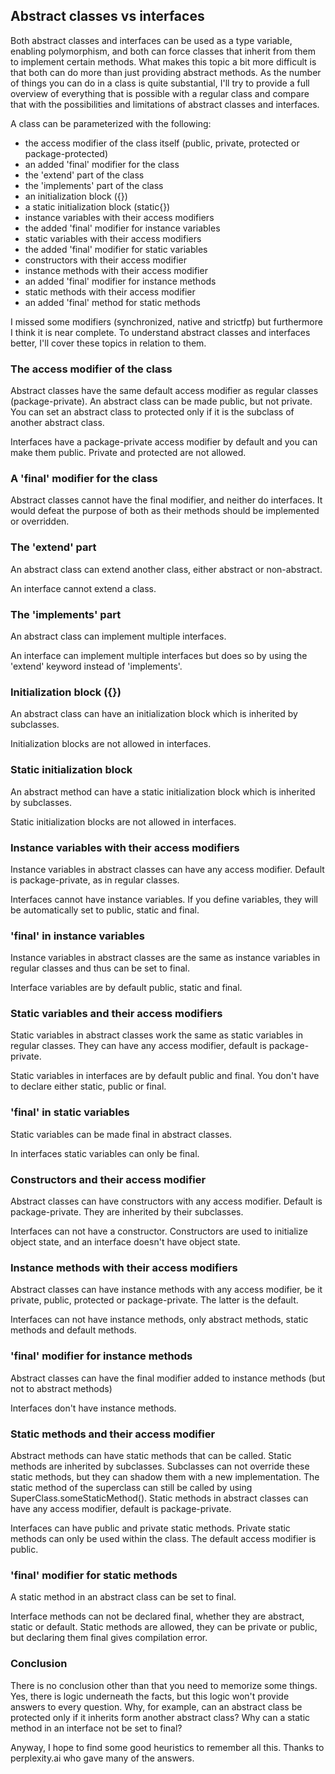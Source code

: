 ## Abstract classes vs interfaces 


Both abstract classes and interfaces can be used as a type variable, enabling polymorphism, and both can force classes that inherit from them to implement certain methods. What makes this topic a bit more difficult is that both can do more than just providing abstract methods. As the number of things you can do in a class is quite substantial, I'll try to provide a full overview of everything that is possible with a regular class and compare that with the possibilities and limitations of abstract classes and interfaces.

A class can be parameterized with the following:

- the access modifier of the class itself (public, private, protected or package-protected)
- an added 'final' modifier for the class
- the 'extend' part of the class
- the 'implements' part of the class
- an initialization block ({})
- a static initialization block (static{})
- instance variables with their access modifiers
- the added 'final' modifier for instance variables
- static variables with their access modifiers
- the added 'final' modifier for static variables
- constructors with their access modifier
- instance methods with their access modifier
- an added 'final' modifier for instance methods 
- static methods with their access modifier
- an added 'final' method for static methods

I missed some modifiers (synchronized, native and strictfp) but furthermore I think it is near complete. To understand abstract classes and interfaces better, I'll cover these topics in relation to them.


### The access modifier of the class

Abstract classes have the same default access modifier as regular classes (package-private). An abstract class can be made public, but not private. You can set an abstract class to protected only if it is the subclass of another abstract class.

Interfaces have a package-private access modifier by default and you can make them public. Private and protected are not allowed.


### A 'final' modifier for the class

Abstract classes cannot have the final modifier, and neither do interfaces. It would defeat the purpose of both as their methods should be implemented or overridden.


### The 'extend' part

An abstract class can extend another class, either abstract or non-abstract.

An interface cannot extend a class.


### The 'implements' part

An abstract class can implement multiple interfaces. 

An interface can implement multiple interfaces but does so by using the 'extend' keyword instead of 'implements'. 


### Initialization block ({})

An abstract class can have an initialization block which is inherited by subclasses. 

Initialization blocks are not allowed in interfaces.


### Static initialization block

An abstract method can have a static initialization block which is inherited by subclasses.

Static initialization blocks are not allowed in interfaces.


### Instance variables with their access modifiers

Instance variables in abstract classes can have any access modifier. Default is package-private, as in regular classes.

Interfaces cannot have instance variables. If you define variables, they will be automatically set to public, static and final.


### 'final' in instance variables

Instance variables in abstract classes are the same as instance variables in regular classes and thus can be set to final.

Interface variables are by default public, static and final.


### Static variables and their access modifiers

Static variables in abstract classes work the same as static variables in regular classes. They can have any access modifier, default is package-private.

Static variables in interfaces are by default public and final. You don't have to declare either static, public or final.


### 'final' in static variables

Static variables can be made final in abstract classes. 

In interfaces static variables can only be final.


### Constructors and their access modifier

Abstract classes can have constructors with any access modifier. Default is package-private. They are inherited by their subclasses.

Interfaces can not have a constructor. Constructors are used to initialize object state, and an interface doesn't have object state.


### Instance methods with their access modifiers

Abstract classes can have instance methods with any access modifier, be it private, public, protected or package-private. The latter is the default.

Interfaces can not have instance methods, only abstract methods, static methods and default methods.


### 'final' modifier for instance methods

Abstract classes can have the final modifier added to instance methods (but not to abstract methods)

Interfaces don't have instance methods.


### Static methods and their access modifier

Abstract methods can have static methods that can be called. Static methods are inherited by subclasses. Subclasses can not override these static methods, but they can shadow them with a new implementation. The static method of the superclass can still be called by using SuperClass.someStaticMethod(). Static methods in abstract classes can have any access modifier, default is package-private.

Interfaces can have public and private static methods. Private static methods can only be used within the class. The default access modifier is public.


### 'final' modifier for static methods

A static method in an abstract class can be set to final.

Interface methods can not be declared final, whether they are abstract, static or default. Static methods are allowed, they can be private or public, but declaring them final gives compilation error.


### Conclusion

There is no conclusion other than that you need to memorize some things. Yes, there is logic underneath the facts, but this logic won't provide answers to every question. Why, for example, can an abstract class be protected only if it inherits form another abstract class? Why can a static method in an interface not be set to final? 

Anyway, I hope to find some good heuristics to remember all this. Thanks to perplexity.ai who gave many of the answers.










